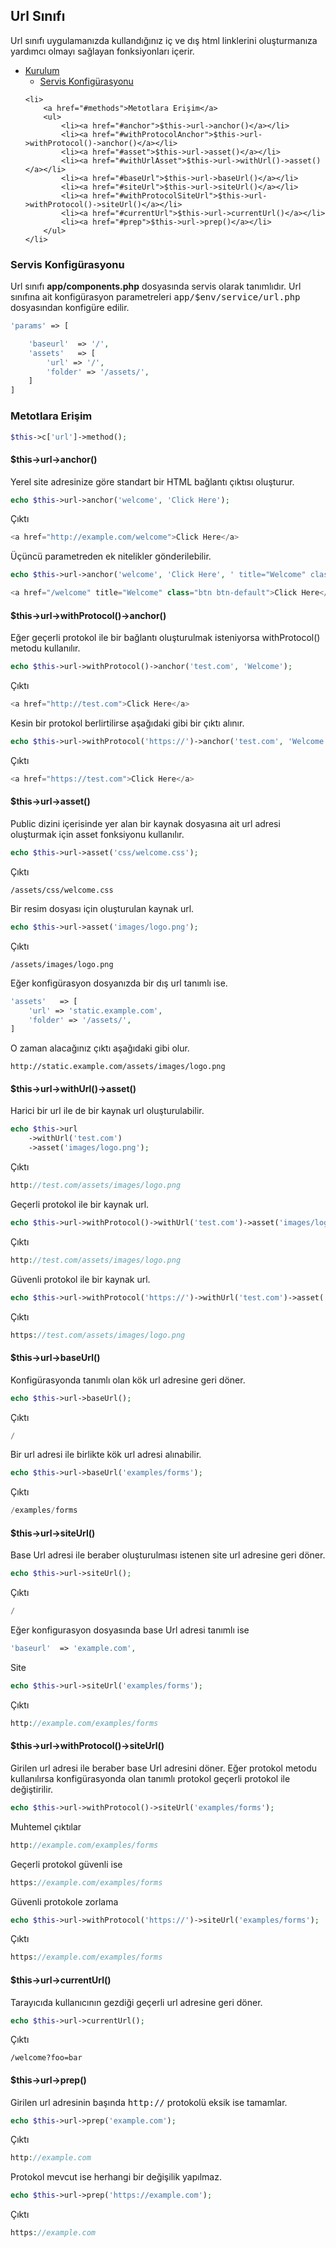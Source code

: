 
## Url Sınıfı

Url sınıfı uygulamanızda kullandığınız iç ve dış html linklerini oluşturmanıza yardımcı olmayı sağlayan fonksiyonları içerir.

<ul>
    <li>
        <a href="#setup">Kurulum</a>
        <ul>
            <li><a href="#config">Servis Konfigürasyonu</a></li>
        </ul>
    </li>

    <li>
        <a href="#methods">Metotlara Erişim</a>
        <ul>
            <li><a href="#anchor">$this->url->anchor()</a></li>
            <li><a href="#withProtocolAnchor">$this->url->withProtocol()->anchor()</a></li>
            <li><a href="#asset">$this->url->asset()</a></li>
            <li><a href="#withUrlAsset">$this->url->withUrl()->asset()</a></li>
            <li><a href="#baseUrl">$this->url->baseUrl()</a></li>
            <li><a href="#siteUrl">$this->url->siteUrl()</a></li>
            <li><a href="#withProtocolSiteUrl">$this->url->withProtocol()->siteUrl()</a></li>
            <li><a href="#currentUrl">$this->url->currentUrl()</a></li>
            <li><a href="#prep">$this->url->prep()</a></li>
        </ul>
    </li>
</ul>

### Servis Konfigürasyonu

<a name="config"></a>

Url sınıfı <b>app/components.php</b> dosyasında servis olarak tanımlıdır. Url sınıfına ait konfigürasyon parametreleri <kbd>app/$env/service/url.php</kbd> dosyasından konfigüre edilir.

```php
'params' => [

    'baseurl'  => '/',
    'assets'   => [
        'url' => '/',
        'folder' => '/assets/',
    ]
]
```

<a name="methods"></a>

### Metotlara Erişim

```php
$this->c['url']->method();
```

<a name="anchor"></a>

#### $this->url->anchor()

Yerel site adresinize göre standart bir HTML bağlantı çıktısı oluşturur.

```php
echo $this->url->anchor('welcome', 'Click Here');
```
Çıktı

```php
<a href="http://example.com/welcome">Click Here</a>
```

Üçüncü parametreden ek nitelikler gönderilebilir.


```php
echo $this->url->anchor('welcome', 'Click Here', ' title="Welcome" class="btn btn-default" ');
```

```php
<a href="/welcome" title="Welcome" class="btn btn-default">Click Here</a>
```

<a name="withProtocolAnchor"></a>

#### $this->url->withProtocol()->anchor()

Eğer geçerli protokol ile bir bağlantı oluşturulmak isteniyorsa withProtocol() metodu kullanılır.


```php
echo $this->url->withProtocol()->anchor('test.com', 'Welcome');
```

Çıktı

```php
<a href="http://test.com">Click Here</a>
```

Kesin bir protokol berlirtilirse aşağıdaki gibi bir çıktı alınır.

```php
echo $this->url->withProtocol('https://')->anchor('test.com', 'Welcome');
```

Çıktı

```php
<a href="https://test.com">Click Here</a>
```

<a name="asset"></a>

#### $this->url->asset()

Public dizini içerisinde yer alan bir kaynak dosyasına ait url adresi oluşturmak için asset fonksiyonu kullanılır.

```php
echo $this->url->asset('css/welcome.css');
```
Çıktı

```
/assets/css/welcome.css 
```

Bir resim dosyası için oluşturulan kaynak url.

```php
echo $this->url->asset('images/logo.png');
```

Çıktı

```
/assets/images/logo.png 
```

Eğer konfigürasyon dosyanızda bir dış url tanımlı ise.

```php
'assets'   => [
    'url' => 'static.example.com',
    'folder' => '/assets/',
]
```

O zaman alacağınız çıktı aşağıdaki gibi olur.

```
http://static.example.com/assets/images/logo.png 
```

<a name="withUrlAsset"></a>

#### $this->url->withUrl()->asset()

Harici bir url ile de bir kaynak url oluşturulabilir.

```php
echo $this->url
    ->withUrl('test.com')
    ->asset('images/logo.png');
```

Çıktı

```php
http://test.com/assets/images/logo.png
```

Geçerli protokol ile bir kaynak url.

```php
echo $this->url->withProtocol()->withUrl('test.com')->asset('images/logo.png');
```

Çıktı

```php
http://test.com/assets/images/logo.png
```

Güvenli protokol ile bir kaynak url.

```php
echo $this->url->withProtocol('https://')->withUrl('test.com')->asset('images/logo.png');
```

Çıktı

```php
https://test.com/assets/images/logo.png
```

<a name="baseUrl"></a>

#### $this->url->baseUrl()

Konfigürasyonda tanımlı olan kök url adresine geri döner.

```php
echo $this->url->baseUrl();
```

Çıktı

```php
/ 
```

Bir url adresi ile birlikte kök url adresi alınabilir.

```php
echo $this->url->baseUrl('examples/forms');
```

Çıktı

```php
/examples/forms
```

<a name="siteUrl"></a>

#### $this->url->siteUrl()

Base Url adresi ile beraber oluşturulması istenen site url adresine geri döner.

```php
echo $this->url->siteUrl();
```

Çıktı

```php
/
```

Eğer konfigurasyon dosyasında base Url adresi tanımlı ise 

```php
'baseurl'  => 'example.com',
```

Site 

```php
echo $this->url->siteUrl('examples/forms');
```

Çıktı

```php
http://example.com/examples/forms
```

<a name="withProtocolSiteUrl"></a>

#### $this->url->withProtocol()->siteUrl()

Girilen url adresi ile beraber base Url adresini döner. Eğer protokol metodu kullanılırsa konfigürasyonda olan tanımlı protokol geçerli protokol ile değiştirilir.

```php
echo $this->url->withProtocol()->siteUrl('examples/forms');
```

Muhtemel çıktılar

```php
http://example.com/examples/forms
```

Geçerli protokol güvenli ise

```php
https://example.com/examples/forms
```

Güvenli protokole zorlama

```php
echo $this->url->withProtocol('https://')->siteUrl('examples/forms');
```

Çıktı

```php
https://example.com/examples/forms
```

<a name="currentUrl"></a>

#### $this->url->currentUrl()

Tarayıcıda kullanıcının gezdiği geçerli url adresine geri döner.

```php
echo $this->url->currentUrl();
```

Çıktı

```
/welcome?foo=bar 
```

<a name="prep"></a>

#### $this->url->prep()

Girilen url adresinin başında <kbd>http://</kbd> protokolü eksik ise tamamlar.

```php
echo $this->url->prep('example.com');
```

Çıktı

```php
http://example.com
```

Protokol mevcut ise herhangi bir değişilik yapılmaz.


```php
echo $this->url->prep('https://example.com');
```

Çıktı

```php
https://example.com
```